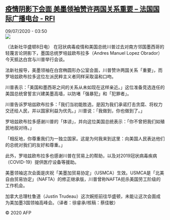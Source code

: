 <!--1594266859000-->
[疫情阴影下会面 美墨领袖赞许两国关系重要 – 法国国际广播电台 - RFI](http://www.rfi.fr//cn/contenu/20200709-%E7%96%AB%E6%83%85%E9%98%B4%E5%BD%B1%E4%B8%8B%E4%BC%9A%E9%9D%A2-%E7%BE%8E%E5%A2%A8%E9%A2%86%E8%A2%96%E8%B5%9E%E8%AE%B8%E4%B8%A4%E5%9B%BD%E5%85%B3%E7%B3%BB%E9%87%8D%E8%A6%81)
------

<div>09/07/2020 - 03:50</div><img src="https://s.rfi.fr/media/display/7e5d7598-c18b-11ea-a580-005056bf87d6/w:310/p:16x9/int0005b.200709095002.jpg"><div class="t-content__body u-clearfix"><div class="m-interstitial"></div><p>（法新社华盛顿8日电）    在冠状病毒疫情和美国总统川普过去对南方邻国墨西哥的轻蔑言论阴影下，墨国总统罗培兹欧布拉多（Andres Manuel Lopez Obrador）今天抵达白宫与川普举行会谈。</p><p>    法新社报导，美墨领袖在白宫椭圆形办公室会面，川普赞许两国关系「重要」，而罗培兹欧布拉多这位左派民粹主义者同样采取温和口吻。</p><p>    川普表示：「美国和墨西哥之间的关系从未如现在这样亲近。」这位准备竞选连任的美国总统曾誓言兴建美墨高墙，以防堵「强暴犯」和「犯罪者」。</p><p>    川普告诉罗培兹欧布拉多：「我们当初能胜选，是因为我们承诺打击贪腐、将权力交还给人民，并以国家利益为优先。」川普说：「我做到，你也做到了。」</p><p>    罗培兹欧布拉多感谢川普的「体谅」，并向这位美国总统表示：「你不曾把我们如殖民地般对待。」</p><p>    「相反地，你尊重我们为一独立国家。这是为何我来到这里：向美国人民表达他们的总统对我们的友好和尊重。」</p><p>    此外，罗培兹欧布拉多也感谢川普在贸易上的帮助，以及对2019冠状病毒疾病（COVID-19）提供医疗设备等援助。</p><p>    美墨领袖这次会面是庆祝「美墨加贸易协定」（USMCA）生效。USMCA是「北美自由贸易协定」（NAFTA）的修正继承版，川普曾称NAFTA扼杀美国劳工阶级的工作机会。</p><p>    加拿大总理杜鲁道（Justin Trudeau）这次婉拒前往华盛顿，未能让这次会面成为美加墨3国领袖高峰会。（译者：徐睿承/核稿：蔡佳敏）</p><p class="t-copyright">© 2020 AFP</p>        </div>
